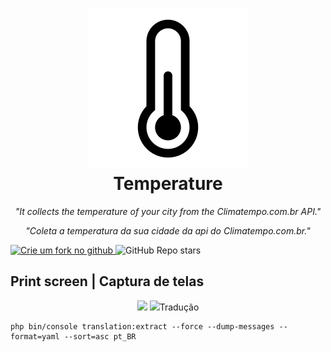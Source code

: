 <h1 align="center">
  <img src="public/android-chrome-512x512.png" width=256 alt="Temperature">
  <br />
  Temperature
</h1>

<p align="center"><i>"It collects the temperature of your city from the Climatempo.com.br API."</i></p>
<p align="center"><i>"Coleta a temperatura da sua cidade da api do Climatempo.com.br."</i></p>

<a href="https://github.com/leorm037/temperature/fork">
  <img height=26 alt="Crie um fork no github" src="https://img.shields.io/badge/Fork--Me-H?style=social&logo=github">
</a>
<img height=26 alt="GitHub Repo stars" src="https://img.shields.io/github/stars/leorm037/temperature?style=social">


## Print screen | Captura de telas
<p align="center">
  <img src = "images/screenshot1.png>
  <img src = "images/screenshot2.png>
  <img src = "images/screenshot3.png>
</p>

## Tradução
```
php bin/console translation:extract --force --dump-messages --format=yaml --sort=asc pt_BR
```
